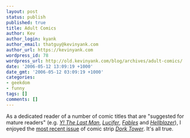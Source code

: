 ```yaml
---
layout: post
status: publish
published: true
title: Adult Comics
author: Kev
author_login: kyank
author_email: thatguy@kevinyank.com
author_url: https://kevinyank.com
wordpress_id: 78
wordpress_url: http://old.kevinyank.com/blog/archives/adult-comics/
date: '2006-05-12 13:09:19 +1000'
date_gmt: '2006-05-12 03:09:19 +1000'
categories:
- geekdom
- funny
tags: []
comments: []
---
```

<p>As a dedicated reader of a number of comic titles that are "suggested for mature readers" (e.g. <a href="http://www.dccomics.com/features/ylastman/"><cite>Y! The Last Man</cite></a>, <a href="http://www.dccomics.com/features/lucifer/"><cite>Lucifer</cite></a>, <a href="http://www.dccomics.com/features/fables/"><cite>Fables</cite></a> and <a href="http://www.dccomics.com/features/hellblazer/"><cite>Hellblazer</cite></a>), I enjoyed the <a href="http://archive.gamespy.com/comics/dorktower/archive.asp?nextform=viewcomic&id=1123">most recent issue</a> of comic strip <a href="http://archive.gamespy.com/comics/dorktower/"><cite>Dork Tower</cite></a>. It's all true.</p>
